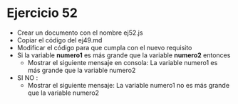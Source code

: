 # Ejercicio 52

* Crear un documento con el nombre ej52.js
* Copiar el código del ej49.md
* Modificar el código para que cumpla con el nuevo requisito
* Si la variable **numero1** es más grande que la variable **numero2** entonces 
  * Mostrar el siguiente mensaje en consola: La variable numero1 es más grande que la variable numero2
* SI NO :
  * Mostrar el siguiente mensaje: La variable numero1 no es más grande que la variable numero2

